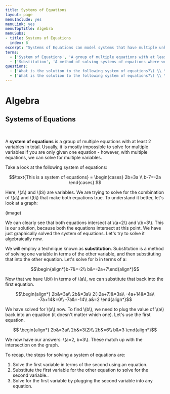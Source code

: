 ```yaml
---
title: Systems of Equations
layout: page
menuInclude: yes
menuLink: yes
menuTopTitle: Algebra
menuSubs:
- title: Systems of Equations
  index: 8
excerpt: "Systems of Equations can model systems that have multiple unknown numbers. Learn what they are and how to solve them."
terms:
  - ['System of Equations', 'A group of multiple equations with at least 2 variables in total']
  - ['Substitution', 'A method of solving systems of equations where we solve for one variable in terms of the other, and then substitute that into the other equation']
questions:
  - ['What is the solution to the following system of equations?\( \\ \) \( \begin{cases} a-5=b+1 \\ 2b+3=11 \end{cases} \)', '\(b=a-6 \\ 2(a-6)+3=11 \\ 2a-12+3=11 \\ 2a=20 \\ a=10 \\ b=4 \)']
  - ['What is the solution to the following system of equations?\( \\ \) \( \begin{cases} 3x=y \\ 2y-5=x \end{cases} \)', '\(3x=y \\ 2(3x)-5=x \\ 6x-5=x \\ x=1 \\ 3(1)=y \\ y=3 \)']
---
```



<h1>Algebra</h1>

<h2>Systems of Equations</h2><br>

A <b>system of equations</b> is a group of multiple equations with at least 2 variables in total. Usually, it is mostly impossible to solve for multiple variables if you are only given one equation - however, with multiple equations, we can solve for multiple variables.

Take a look at the following system of equations:

$$\text{This is a system of equations} = \begin{cases}
2b=3a \\
b-7=-2a
\end{cases} $$

Here, \\(a\\) and \\(b\\) are variables. We are trying to solve for the combination of \\(a\\) and \\(b\\) that make both equations true. To understand it better, let's look at a graph:

(image)

We can clearly see that both equations intersect at \\(a=2\\) and \\(b=3\\). This is our solution, because both the equations intersect at this point. We have just graphically solved the system of equations. Let's try to solve it algebraically now.

We will employ a technique known as <b>substitution</b>. Substitution is a method of solving one variable in terms of the other variable, and then substituting that into the other equation. Let's solve for b in terms of a:

$$\begin{align*}b-7&=-2\\
b&=-2a+7\end{align*}$$

Now that we have \\(b\\) in terms of \\(a\\), we can substitute that back into the first equation.

$$\begin{align*}
2b&=3a\\
2b&=3a\\
2(-2a+7)&=3a\\
-4a+14&=3a\\
-7a+14&=0\\
-7a&=-14\\
a&=2
\end{align*}$$

We have solved for \\(a\\) now. To find \\(b\\), we need to plug the value of \\(a\\) back into an equation (it doesn't matter which one). Let's use the first equation.

$$
\begin{align*}
2b&=3a\\
2b&=3(2)\\
2b&=6\\
b&=3
\end{align*}$$

We now have our answers: \\(a=2, b=3\\). These match up with the intersection on the graph.

To recap, the steps for solving a system of equations are:
1. Solve the first variable in terms of the second using an equation.
2. Substitute the first variable for the other equation to solve for the second variable..
3. Solve for the first variable by plugging the second variable into any equation.
